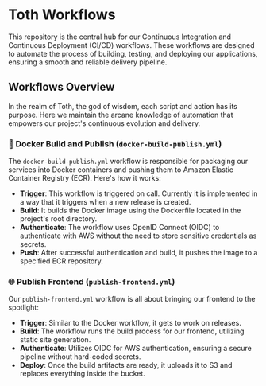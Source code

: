 # Toth Workflows

This repository is the central hub for our Continuous Integration and Continuous Deployment (CI/CD) workflows. These workflows are designed to automate the process of building, testing, and deploying our applications, ensuring a smooth and reliable delivery pipeline.

## Workflows Overview

In the realm of Toth, the god of wisdom, each script and action has its purpose. Here we maintain the arcane knowledge of automation that empowers our project's continuous evolution and delivery.

### 🐳 Docker Build and Publish (`docker-build-publish.yml`)

The `docker-build-publish.yml` workflow is responsible for packaging our services into Docker containers and pushing them to Amazon Elastic Container Registry (ECR). Here's how it works:

- **Trigger**: This workflow is triggered on call. Currently it is implemented in a way that it triggers when a new release is created.
- **Build**: It builds the Docker image using the Dockerfile located in the project's root directory.
- **Authenticate**: The workflow uses OpenID Connect (OIDC) to authenticate with AWS without the need to store sensitive credentials as secrets.
- **Push**: After successful authentication and build, it pushes the image to a specified ECR repository.

### 🌐 Publish Frontend (`publish-frontend.yml`)

Our `publish-frontend.yml` workflow is all about bringing our frontend to the spotlight:

- **Trigger**: Similar to the Docker workflow, it gets to work on releases.
- **Build**: The workflow runs the build process for our frontend, utilizing static site generation.
- **Authenticate**: Utilizes OIDC for AWS authentication, ensuring a secure pipeline without hard-coded secrets.
- **Deploy**: Once the build artifacts are ready, it uploads it to S3 and replaces everything inside the bucket.
